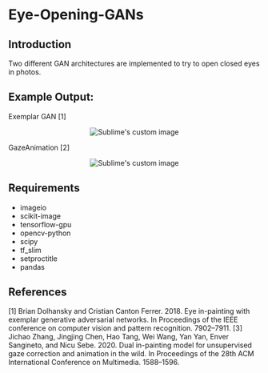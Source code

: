# Eye-Opening-GANs

## Introduction
Two different GAN architectures are implemented to try to open closed eyes in photos.

## Example Output:
Exemplar GAN [1]
<br>
<p align="center">
  <img src="https://github.com/aenzlodi/Eye-Opening-GANs/blob/main/Reference%20Images.png?raw=true" alt="Sublime's custom image"/>
</p>

GazeAnimation [2]
<br>
<p align="center">
  <img src="https://github.com/aenzlodi/Eye-Opening-GANs/blob/main/4.gif?raw=true" alt="Sublime's custom image"/>
</p>

## Requirements
- imageio
- scikit-image
- tensorflow-gpu
- opencv-python
- scipy
- tf_slim
- setproctitle
- pandas

## References
[1] Brian Dolhansky and Cristian Canton Ferrer. 2018. Eye in-painting with exemplar generative adversarial networks. In Proceedings of the IEEE conference on computer vision and pattern recognition. 7902–7911.
[3] Jichao Zhang, Jingjing Chen, Hao Tang, Wei Wang, Yan Yan, Enver Sangineto, and Nicu Sebe. 2020. Dual in-painting model for unsupervised gaze correction and animation in the wild. In Proceedings of the 28th ACM International Conference on Multimedia. 1588–1596.

